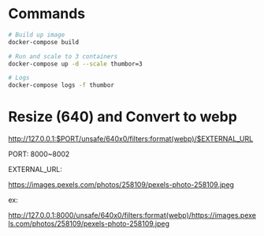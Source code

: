 # Commands
```bash
# Build up image
docker-compose build

# Run and scale to 3 containers
docker-compose up -d --scale thumbor=3

# Logs
docker-compose logs -f thumbor
```

# Resize (640) and Convert to webp

http://127.0.0.1:$PORT/unsafe/640x0/filters:format(webp)/$EXTERNAL_URL

PORT: 8000~8002

EXTERNAL_URL: 

https://images.pexels.com/photos/258109/pexels-photo-258109.jpeg

ex:

http://127.0.0.1:8000/unsafe/640x0/filters:format(webp)/https://images.pexels.com/photos/258109/pexels-photo-258109.jpeg
